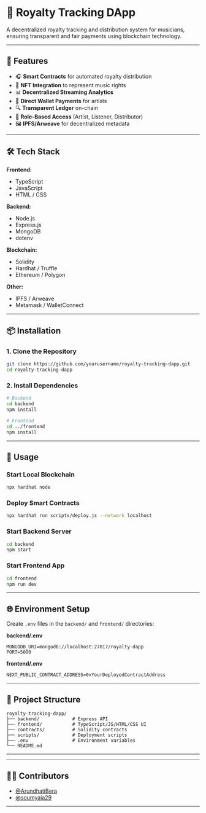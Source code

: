 # 🎵 Royalty Tracking DApp

A decentralized royalty tracking and distribution system for musicians, ensuring transparent and fair payments using blockchain technology.


---

## 🌟 Features

- 🎧 **Smart Contracts** for automated royalty distribution
- 🎼 **NFT Integration** to represent music rights
- 📊 **Decentralized Streaming Analytics**
- 💸 **Direct Wallet Payments** for artists
- 🔍 **Transparent Ledger** on-chain
- 🔐 **Role-Based Access** (Artist, Listener, Distributor)
- 🖼️ **IPFS/Arweave** for decentralized metadata

---

## 🛠️ Tech Stack

**Frontend:**
- TypeScript
- JavaScript
- HTML / CSS

**Backend:**
- Node.js
- Express.js
- MongoDB
- dotenv

**Blockchain:**
- Solidity
- Hardhat / Truffle
- Ethereum / Polygon

**Other:**
- IPFS / Arweave
- Metamask / WalletConnect

---

## 📦 Installation

### 1. Clone the Repository

```bash
git clone https://github.com/yourusername/royalty-tracking-dapp.git
cd royalty-tracking-dapp
```

### 2. Install Dependencies

```bash
# Backend
cd backend
npm install

# Frontend
cd ../frontend
npm install
```

---

## 🚀 Usage

### Start Local Blockchain

```bash
npx hardhat node
```

### Deploy Smart Contracts

```bash
npx hardhat run scripts/deploy.js --network localhost
```

### Start Backend Server

```bash
cd backend
npm start
```

### Start Frontend App

```bash
cd frontend
npm run dev
```

---

## 🌐 Environment Setup

Create `.env` files in the `backend/` and `frontend/` directories:

**backend/.env**
```env
MONGODB_URI=mongodb://localhost:27017/royalty-dapp
PORT=5000
```

**frontend/.env**
```env
NEXT_PUBLIC_CONTRACT_ADDRESS=0xYourDeployedContractAddress
```

---

## 🧠 Project Structure

```
royalty-tracking-dapp/
├── backend/            # Express API
├── frontend/           # TypeScript/JS/HTML/CSS UI
├── contracts/          # Solidity contracts
├── scripts/            # Deployment scripts
├── .env                # Environment variables
└── README.md
```

---


---

## 🧑‍💻 Contributors

- [@ArundhatiBera](https://github.com/ArundhatiBera)
- [@soumyaja29](https://github.com/soumyaja29)
 
---


